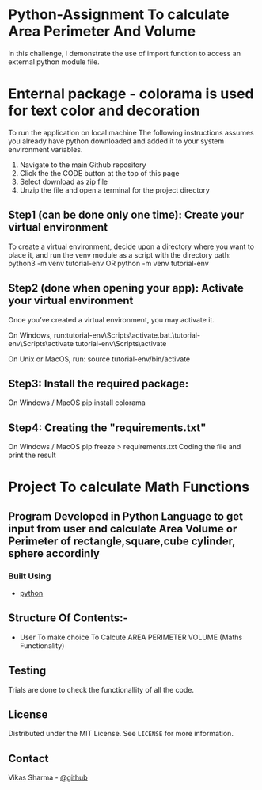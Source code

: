 # Python-Assignment To calculate Area Perimeter And Volume 

In this challenge, I demonstrate the use of import function to access an external python module file. 

# Enternal package - colorama is used for text color and decoration


To run the application on local machine
The following instructions assumes you already have python downloaded and added it to your system environment variables.

1. Navigate to the main Github repository
2. Click the the CODE button at the top of this page
3. Select download as zip file
4. Unzip the file and open a terminal for the project directory

## Step1 (can be done only one time): Create your virtual environment
To create a virtual environment, decide upon a directory where you want to place it, and run the venv module as a script with the directory path:
python3 -m venv tutorial-env OR python -m venv tutorial-env

## Step2 (done when opening your app): Activate your virtual environment
Once you’ve created a virtual environment, you may activate it.

On Windows, run:tutorial-env\Scripts\activate.bat.\tutorial-env\Scripts\activate
tutorial-env\Scripts\activate

On Unix or MacOS, run: source tutorial-env/bin/activate

## Step3: Install the required package:

On Windows / MacOS
pip install colorama

## Step4: Creating the "requirements.txt"
On Windows / MacOS
pip freeze > requirements.txt
Coding the file and print the result

# Project To calculate Math Functions

## Program Developed in Python Language to get  input from user and calculate Area Volume or Perimeter of rectangle,square,cube cylinder, sphere accordinly


### Built Using


* [python](https://www.w3schools.com/python/)


## Structure Of Contents:-

* User To make choice To Calcute AREA PERIMETER VOLUME (Maths Functionality)


## Testing

Trials are done  to check the functionallity of all the code.

  
<!-- LICENSE -->
## License

Distributed under the MIT License. See `LICENSE` for more information.

<!-- CONTACT -->
## Contact  

Vikas Sharma - [@github](https://github.com/vikasinder/)
